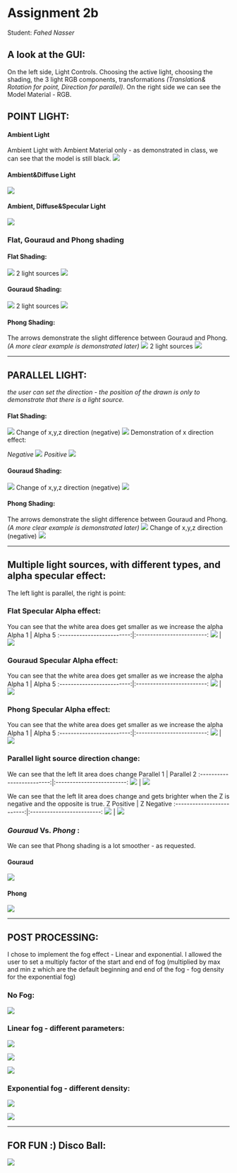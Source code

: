 Assignment 2b
=============

Student: *Fahed Nasser* 

## A look at the GUI:
On the left side, Light Controls. Choosing the active light, choosing the shading, the 3 light RGB components, transformations _(Translation& Rotation for point, Direction for parallel)_. On the right side we can see the Model Material - RGB.

## POINT LIGHT: 

#### Ambient Light
Ambient Light with Ambient Material only - as demonstrated in class, we can see that the model is still black.
![](../../master/Pictures_As2/PartB/p_source/Ambient_Only.png)

#### Ambient&Diffuse Light
![](../../master/Pictures_As2/PartB/p_source/Ambient_Diffuse.png)

#### Ambient, Diffuse&Specular Light
![](../../master/Pictures_As2/PartB/p_source/Ambient_Diffuse_Specular.png)


### Flat, Gouraud and Phong shading

#### Flat Shading:
![](../../master/Pictures_As2/PartB/p_source/Ambient_Diffuse_Specular_Flat.png)
2 light sources
![](../../master/Pictures_As2/PartB/p_source/2_Lights_Flat.png)

#### Gouraud Shading:
![](../../master/Pictures_As2/PartB/p_source/Ambient_Diffuse_Specular_Gouraud.png)
2 light sources
![](../../master/Pictures_As2/PartB/p_source/2_Lights_Gouraud.png)

#### Phong Shading:
The arrows demonstrate the slight difference between Gouraud and Phong. _(A more clear example is demonstrated later)_
![](../../master/Pictures_As2/PartB/p_source/Ambient_Diffuse_Specular_Phong.png)
2 light sources
![](../../master/Pictures_As2/PartB/p_source/2_Lights_Phong.png)

------------------------------------------------------------------------------------------------------------------------

## PARALLEL LIGHT: 
_the user can set the direction - the position of the drawn is only to demonstrate that there is a light source._

#### Flat Shading:
![](../../master/Pictures_As2/PartB/par_source/1_Flat.png)
Change of x,y,z direction (negative)
![](../../master/Pictures_As2/PartB/par_source/2_Flat.png)
Demonstration of x direction effect:

_Negative_
![](../../master/Pictures_As2/PartB/par_source/x_direction.png)
_Positive_
![](../../master/Pictures_As2/PartB/par_source/x_direction_2.png)



#### Gouraud Shading:
![](../../master/Pictures_As2/PartB/par_source/1_Gouraud.png)
Change of x,y,z direction (negative)
![](../../master/Pictures_As2/PartB/par_source/2_Gouraud.png)


#### Phong Shading:
The arrows demonstrate the slight difference between Gouraud and Phong. _(A more clear example is demonstrated later)_
![](../../master/Pictures_As2/PartB/par_source/1_Phong.png)
Change of x,y,z direction (negative)
![](../../master/Pictures_As2/PartB/par_source/2_Phong.png)

-------------------------------------------------------------------------------------------------------------------------
## Multiple light sources, with different types, and alpha specular effect:
The left light is parallel, the right is point:


### Flat Specular Alpha effect:
You can see that the white area does get smaller as we increase the alpha
Alpha 1          |  Alpha 5
:-------------------------:|:-------------------------:
![](../../master/Pictures_As2/PartB/par_source/Sphere_1_Flat_SpecularAlpha.png)  |  ![](../../master/Pictures_As2/PartB/par_source/Sphere_1_Flat_SpecularAlphaLess.png )

### Gouraud Specular Alpha effect:
You can see that the white area does get smaller as we increase the alpha
Alpha 1          |  Alpha 5
:-------------------------:|:-------------------------:
![](../../master/Pictures_As2/PartB/par_source/Sphere_1_Gouraud_SpecularAlpha.png)  |  ![](../../master/Pictures_As2/PartB/par_source/Sphere_1_Gouraud_SpecularAlphaLess.png )

### Phong Specular Alpha effect:
You can see that the white area does get smaller as we increase the alpha
Alpha 1          |  Alpha 5
:-------------------------:|:-------------------------:
![](../../master/Pictures_As2/PartB/par_source/Sphere_1_Phong_SpecularAlpha.png)  |  ![](../../master/Pictures_As2/PartB/par_source/Sphere_1_Phong_SpecularAlphaLess.png )


### Parallel light source direction change:
We can see that the left lit area does change
Parallel 1          |  Parallel 2
:-------------------------:|:-------------------------:
![](../../master/Pictures_As2/PartB/par_source/Sphere_1_Gouraud_Parallel.png)  |  ![](../../master/Pictures_As2/PartB/par_source/Sphere_1_Gouraud_Parallel_YPlus_XPlus.png )

We can see that the left lit area does change and gets brighter when the Z is negative and the opposite is true.
Z Positive          |  Z Negative
:-------------------------:|:-------------------------:
![](../../master/Pictures_As2/PartB/par_source/Sphere_1_Gouraud_Parallel_ZPlus.png)  |  ![](../../master/Pictures_As2/PartB/par_source/Sphere_1_Gouraud_Parallel_Zminus.png )


### _Gouraud_ Vs. _Phong_ :
We can see that Phong shading is a lot smoother - as requested.
#### Gouraud
![](../../master/Pictures_As2/PartB/par_source/Sphere_1_Gouraud_SpecularAlpha.png)
#### Phong
![](../../master/Pictures_As2/PartB/par_source/Sphere_1_Phong_SpecularAlpha.png )

-----------------------------------------------------------------------------------------------------------------------

## POST PROCESSING:
I chose to implement the fog effect - Linear and exponential. I allowed the user to set a multiply factor of the start and end of fog (multiplied by max and min z which are the default beginning and end of the fog - fog density for the exponential fog)

### No Fog:
![](../../master/Pictures_As2/No_Fog.png)

### Linear fog - different parameters: 

![](../../master/Pictures_As2/Fog_Linear_1.png)

![](../../master/Pictures_As2/Fog_Linear_2.png)

![](../../master/Pictures_As2/Fog_Linear_3.png)

### Exponential fog - different density:

![](../../master/Pictures_As2/Fog_Exponential.png)

![](../../master/Pictures_As2/Fog_Exponential_2.png)

-----------------------------------------------------------------------------------------------------------------------

## FOR FUN :) Disco Ball:

![](../../master/Pictures_As2/Disco.png)

